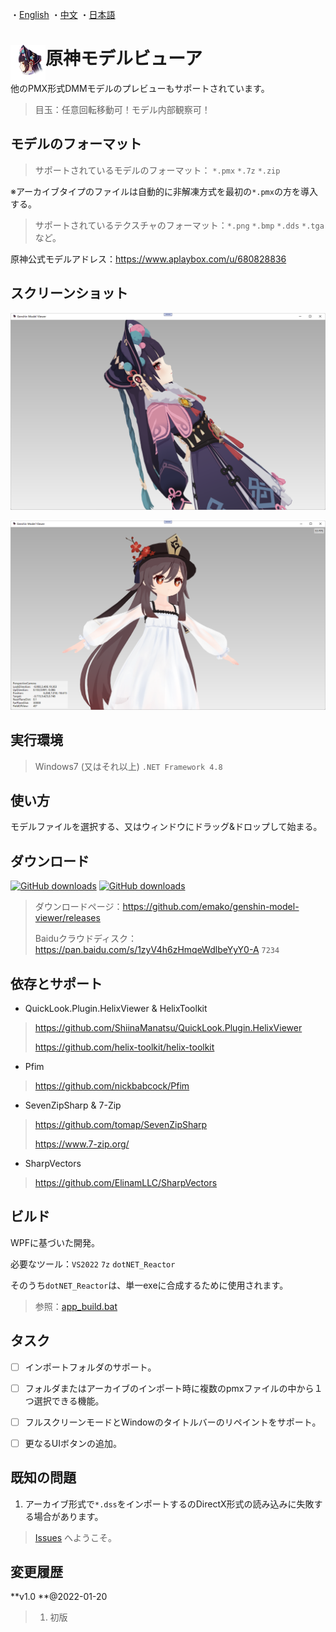 ・[English](README.en.md) ・[中文](README.md) ・[日本語](README.jp.md)

  # <img src="src/GenshinModelViewer/Resources/YunjinSideFace.png" width = "56" height = "56" alt="" align="left" /> 原神モデルビューア

他のPMX形式DMMモデルのプレビューもサポートされています。

  > 目玉：任意回転移動可！モデル内部観察可！

  ## モデルのフォーマット

  > サポートされているモデルのフォーマット： `*.pmx` `*.7z` `*.zip` 

※アーカイブタイプのファイルは自動的に非解凍方式を最初の`*.pmx`の方を導入する。

  > サポートされているテクスチャのフォーマット：`*.png` `*.bmp` `*.dds` `*.tga` など。

原神公式モデルアドレス：https://www.aplaybox.com/u/680828836

  ## スクリーンショット

![demo2](screen-shot/demo-01.png)

![demo1](screen-shot/demo-02.png)

  ## 実行環境

> Windows7 (又はそれ以上) `.NET Framework 4.8`

  ## 使い方

モデルファイルを選択する、又はウィンドウにドラッグ&ドロップして始まる。

  ## ダウンロード
  [![GitHub downloads](https://img.shields.io/github/downloads/emako/genshin-model-viewer/total)](https://github.com/emako/genshin-model-viewer/releases)
  [![GitHub downloads](https://img.shields.io/github/downloads/emako/genshin-model-viewer/latest/total)](https://github.com/emako/genshin-model-viewer/releases)

  > ダウンロードページ：https://github.com/emako/genshin-model-viewer/releases
  >
  > Baiduクラウドディスク：https://pan.baidu.com/s/1zyV4h6zHmqeWdlbeYyY0-A `7234`

  ## 依存とサポート

  - QuickLook.Plugin.HelixViewer & HelixToolkit

  > https://github.com/ShiinaManatsu/QuickLook.Plugin.HelixViewer
  >
  > https://github.com/helix-toolkit/helix-toolkit

  - Pfim

  > https://github.com/nickbabcock/Pfim

  - SevenZipSharp & 7-Zip

  >https://github.com/tomap/SevenZipSharp
  >
  >https://www.7-zip.org/

  - SharpVectors

  > https://github.com/ElinamLLC/SharpVectors

  ## ビルド

WPFに基づいた開発。

必要なツール：`VS2022` `7z` `dotNET_Reactor`

そのうち`dotNET_Reactor`は、単一exeに合成するために使用されます。

  > 参照：[app_build.bat](app_build.bat)

  ## タスク

- [ ] インポートフォルダのサポート。


- [ ] フォルダまたはアーカイブのインポート時に複数のpmxファイルの中から１つ選択できる機能。
- [ ] フルスクリーンモードとWindowのタイトルバーのリペイントをサポート。
- [ ] 更なるUIボタンの追加。

## 既知の問題

1. アーカイブ形式で`*.dss`をインポートするのDirectX形式の読み込みに失敗する場合があります。

> [Issues](https://github.com/emako/genshin-model-viewer/issues) へようこそ。

## 変更履歴

**v1.0 **@2022-01-20

> 1. 初版
